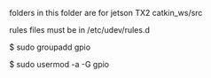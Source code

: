 folders in this folder are for jetson TX2 catkin_ws/src

rules files must be in /etc/udev/rules.d

$ sudo groupadd gpio

$ sudo usermod -a -G gpio <username>
